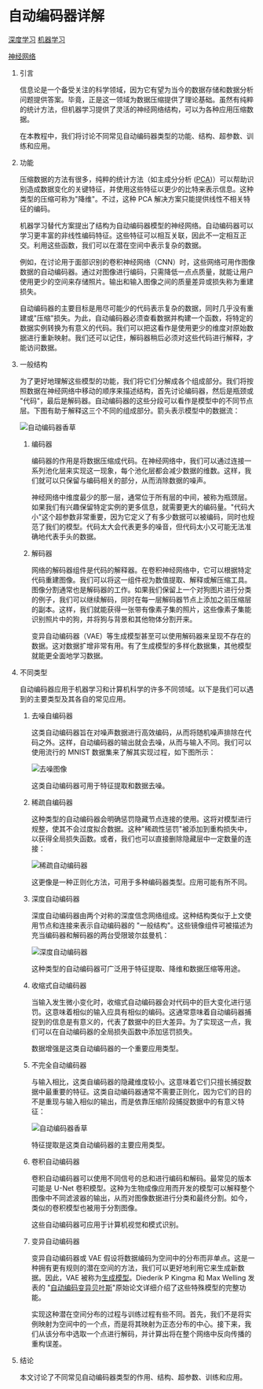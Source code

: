 # 自动编码器详解

[深度学习](https://www.baeldung.com/cs/category/ai/deep-learning) [机器学习](https://www.baeldung.com/cs/category/ai/ml)

[神经网络](https://www.baeldung.com/cs/tag/neural-networks)

1. 引言

    信息论是一个备受关注的科学领域，因为它有望为当今的数据存储和数据分析问题提供答案。毕竟，正是这一领域为数据压缩提供了理论基础。虽然有纯粹的统计方法，但机器学习提供了灵活的神经网络结构，可以为各种应用压缩数据。

    在本教程中，我们将讨论不同常见自动编码器类型的功能、结构、超参数、训练和应用。

2. 功能

    压缩数据的方法有很多，纯粹的统计方法（如主成分分析 ([PCA](https://www.baeldung.com/cs/principal-component-analysis))）可以帮助识别造成数据变化的关键特征，并使用这些特征以更少的比特来表示信息。这种类型的压缩可称为"降维"。不过，这种 PCA 解决方案只能提供线性不相关特征的编码。

    机器学习替代方案提出了结构为自动编码器模型的神经网络。自动编码器可以学习更丰富的非线性编码特征。这些特征可以相互关联，因此不一定相互正交。利用这些函数，我们可以在潜在空间中表示复杂的数据。

    例如，在讨论用于面部识别的卷积神经网络（CNN）时，这些网络可用作图像数据的自动编码器。通过对图像进行编码，只需降低一点点质量，就能让用户使用更少的空间来存储照片。输出和输入图像之间的质量差异或损失称为重建损失。

    自动编码器的主要目标是用尽可能少的代码表示复杂的数据，同时几乎没有重建或"压缩"损失。为此，自动编码器必须查看数据并构建一个函数，将特定的数据实例转换为有意义的代码。我们可以把这看作是使用更少的维度对原始数据进行重新映射。我们还可以记住，解码器稍后必须对这些代码进行解释，才能访问数据。

3. 一般结构

    为了更好地理解这些模型的功能，我们将它们分解成各个组成部分。我们将按照数据在神经网络中移动的顺序来描述结构，首先讨论编码器，然后是瓶颈或 "代码"，最后是解码器。自动编码器的这些分段可以看作是模型中的不同节点层。下图有助于解释这三个不同的组成部分。箭头表示模型中的数据流：

    ![自动编码器香草](pic/Autoencoder-Vanilla.webp)

    1. 编码器

        编码器的作用是将数据压缩成代码。在神经网络中，我们可以通过连接一系列池化层来实现这一现象，每个池化层都会减少数据的维数。这样，我们就可以只保留与编码相关的部分，从而消除数据的噪声。

        神经网络中维度最少的那一层，通常位于所有层的中间，被称为瓶颈层。如果我们有兴趣保留特定实例的更多信息，就需要更大的编码量。"代码大小"这个超参数非常重要，因为它定义了有多少数据可以被编码，同时也规范了我们的模型。代码太大会代表更多的噪音，但代码太小又可能无法准确地代表手头的数据。

    2. 解码器

        网络的解码器组件是代码的解释器。在卷积神经网络中，它可以根据特定代码重建图像。我们可以将这一组件视为数值提取、解释或解压缩工具。图像分割通常也是解码器的工作。如果我们保留上一个对狗图片进行分类的例子，我们可以继续解码，同时在每一层解码器节点上添加之前压缩层的副本。这样，我们就能获得一张带有像素子集的照片，这些像素子集能识别照片中的狗，并将狗与背景和其他物体分割开来。

        变异自动编码器（VAE）等生成模型甚至可以使用解码器来呈现不存在的数据。这对数据扩增非常有用。有了生成模型的多样化数据集，其他模型就能更全面地学习数据。

4. 不同类型

    自动编码器应用于机器学习和计算机科学的许多不同领域。以下是我们可以遇到的主要类型及其各自的常见应用。

    1. 去噪自编码器

        这类自动编码器旨在对噪声数据进行高效编码，从而将随机噪声排除在代码之外。这样，自动编码器的输出就会去噪，从而与输入不同。我们可以使用流行的 MNIST 数据集来了解其实现过程，如下图所示：

        ![去噪图像](pic/denoising-image.jpg)

        这类自动编码器可用于特征提取和数据去噪。

    2. 稀疏自编码器

        这种类型的自动编码器会明确惩罚隐藏节点连接的使用。这将对模型进行规整，使其不会过度拟合数据。这种"稀疏性惩罚"被添加到重构损失中，以获得全局损失函数。或者，我们也可以直接删除隐藏层中一定数量的连接：

        ![稀疏自动编码器](pic/sparse-autoencoder-1024x544.webp)

        这更像是一种正则化方法，可用于多种编码器类型。应用可能有所不同。

    3. 深度自动编码器

        深度自动编码器由两个对称的深度信念网络组成。这种结构类似于上文使用节点和连接来表示自动编码器的 "一般结构"。这些镜像组件可被描述为充当编码器和解码器的两台受限玻尔兹曼机：

        ![深度自动编码器](pic/deep-autoencoder.webp)

        这种类型的自动编码器可广泛用于特征提取、降维和数据压缩等用途。

    4. 收缩式自动编码器

        当输入发生微小变化时，收缩式自动编码器会对代码中的巨大变化进行惩罚。这意味着相似的输入应具有相似的编码。这通常意味着自动编码器捕捉到的信息是有意义的，代表了数据中的巨大差异。为了实现这一点，我们可以在自动编码器的全局损失函数中添加惩罚损失。

        数据增强是这类自动编码器的一个重要应用类型。

    5. 不完全自动编码器

        与输入相比，这类自编码器的隐藏维度较小。这意味着它们只擅长捕捉数据中最重要的特征。这类自动编码器通常不需要正则化，因为它们的目的不是重现与输入相似的输出，而是依靠压缩阶段捕捉数据中的有意义特征：

        ![自动编码器香草](pic/Autoencoder-Vanilla.webp)

        特征提取是这类自动编码器的主要应用类型。

    6. 卷积自动编码器

        卷积自动编码器可以使用不同信号的总和进行编码和解码。最常见的版本可能是 U-Net 卷积模型。这种为生物成像应用而开发的模型可以解释整个图像中不同滤波器的输出，从而对图像数据进行分类和最终分割。如今，类似的卷积模型也被用于分割图像。

        这些自动编码器可应用于计算机视觉和模式识别。

    7. 变异自动编码器

        变异自动编码器或 VAE 假设将数据编码为空间中的分布而非单点。这是一种拥有更有规则的潜在空间的方法，我们可以更好地利用它来生成新数据。因此，VAE 被称为[生成模型](https://www.baeldung.com/cs/applications-of-generative-models)。Diederik P Kingma 和 Max Welling 发表的 "[自动编码变异贝叶斯](https://arxiv.org/abs/1312.6114)"原始论文详细介绍了这些特殊模型的完整功能。

        实现这种潜在空间分布的过程与训练过程有些不同。首先，我们不是将实例映射为空间中的一个点，而是将其映射为正态分布的中心。接下来，我们从该分布中选取一个点进行解码，并计算出将在整个网络中反向传播的重构误差。

5. 结论

    本文讨论了不同常见自动编码器类型的作用、结构、超参数、训练和应用。
